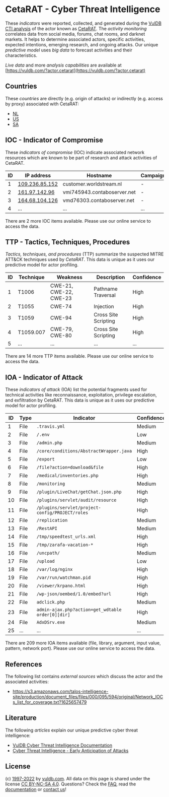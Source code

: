 # CetaRAT - Cyber Threat Intelligence

These _indicators_ were reported, collected, and generated during the [VulDB CTI analysis](https://vuldb.com/?kb.cti) of the actor known as [CetaRAT](https://vuldb.com/?actor.cetarat). The _activity monitoring_ correlates data from social media, forums, chat rooms, and darknet markets. It helps to determine associated actors, specific activities, expected intentions, emerging research, and ongoing attacks. Our unique _predictive model_ uses _big data_ to forecast activities and their characteristics.

_Live data_ and more _analysis capabilities_ are available at [https://vuldb.com/?actor.cetarat](https://vuldb.com/?actor.cetarat)

## Countries

These _countries_ are directly (e.g. origin of attacks) or indirectly (e.g. access by proxy) associated with CetaRAT:

* [NL](https://vuldb.com/?country.nl)
* [US](https://vuldb.com/?country.us)
* [SA](https://vuldb.com/?country.sa)

## IOC - Indicator of Compromise

These _indicators of compromise_ (IOC) indicate associated network resources which are known to be part of research and attack activities of CetaRAT.

ID | IP address | Hostname | Campaign | Confidence
-- | ---------- | -------- | -------- | ----------
1 | [109.236.85.152](https://vuldb.com/?ip.109.236.85.152) | customer.worldstream.nl | - | High
2 | [161.97.142.96](https://vuldb.com/?ip.161.97.142.96) | vmi745943.contaboserver.net | - | High
3 | [164.68.104.126](https://vuldb.com/?ip.164.68.104.126) | vmd76303.contaboserver.net | - | High
4 | ... | ... | ... | ...

There are 2 more IOC items available. Please use our online service to access the data.

## TTP - Tactics, Techniques, Procedures

_Tactics, techniques, and procedures_ (TTP) summarize the suspected MITRE ATT&CK techniques used by _CetaRAT_. This data is unique as it uses our predictive model for actor profiling.

ID | Technique | Weakness | Description | Confidence
-- | --------- | -------- | ----------- | ----------
1 | T1006 | CWE-21, CWE-22, CWE-23 | Pathname Traversal | High
2 | T1055 | CWE-74 | Injection | High
3 | T1059 | CWE-94 | Cross Site Scripting | High
4 | T1059.007 | CWE-79, CWE-80 | Cross Site Scripting | High
5 | ... | ... | ... | ...

There are 14 more TTP items available. Please use our online service to access the data.

## IOA - Indicator of Attack

These _indicators of attack_ (IOA) list the potential fragments used for technical activities like reconnaissance, exploitation, privilege escalation, and exfiltration by CetaRAT. This data is unique as it uses our predictive model for actor profiling.

ID | Type | Indicator | Confidence
-- | ---- | --------- | ----------
1 | File | `.travis.yml` | Medium
2 | File | `/.env` | Low
3 | File | `/admin.php` | Medium
4 | File | `/core/conditions/AbstractWrapper.java` | High
5 | File | `/export` | Low
6 | File | `/file?action=download&file` | High
7 | File | `/medical/inventories.php` | High
8 | File | `/monitoring` | Medium
9 | File | `/plugin/LiveChat/getChat.json.php` | High
10 | File | `/plugins/servlet/audit/resource` | High
11 | File | `/plugins/servlet/project-config/PROJECT/roles` | High
12 | File | `/replication` | Medium
13 | File | `/RestAPI` | Medium
14 | File | `/tmp/speedtest_urls.xml` | High
15 | File | `/tmp/zarafa-vacation-*` | High
16 | File | `/uncpath/` | Medium
17 | File | `/upload` | Low
18 | File | `/var/log/nginx` | High
19 | File | `/var/run/watchman.pid` | High
20 | File | `/viewer/krpano.html` | High
21 | File | `/wp-json/oembed/1.0/embed?url` | High
22 | File | `adclick.php` | Medium
23 | File | `admin-ajax.php?action=get_wdtable order[0][dir]` | High
24 | File | `AdxDSrv.exe` | Medium
25 | ... | ... | ...

There are 209 more IOA items available (file, library, argument, input value, pattern, network port). Please use our online service to access the data.

## References

The following list contains _external sources_ which discuss the actor and the associated activities:

* https://s3.amazonaws.com/talos-intelligence-site/production/document_files/files/000/095/594/original/Network_IOCs_list_for_coverage.txt?1625657479

## Literature

The following _articles_ explain our unique predictive cyber threat intelligence:

* [VulDB Cyber Threat Intelligence Documentation](https://vuldb.com/?kb.cti)
* [Cyber Threat Intelligence - Early Anticipation of Attacks](https://www.scip.ch/en/?labs.20201022)

## License

(c) [1997-2022](https://vuldb.com/?kb.changelog) by [vuldb.com](https://vuldb.com/?kb.about). All data on this page is shared under the license [CC BY-NC-SA 4.0](https://creativecommons.org/licenses/by-nc-sa/4.0/). Questions? Check the [FAQ](https://vuldb.com/?kb.faq), read the [documentation](https://vuldb.com/?kb) or [contact us](https://vuldb.com/?contact)!
